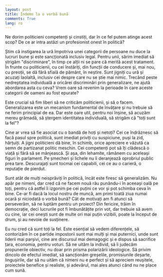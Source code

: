 ```yaml
---
layout: post
title: Îndemn la o vorbă bună
comments: True
lang: ro
---
```


Ne dorim politicieni competenți și cinstiți, dar în ce fel putem atinge acest scop? De ce ar intra astăzi un profesionist onest în politică?

<!--more-->

Știm că instigarea la ură împotriva unei categorii de persoane nu duce la lucruri bune și este sancționată inclusiv legal. Pentru unii, sărim imediat să strigăm "discriminare", în timp ce alții ni se pare că merită acest tratament. În frunte cu politicienii, cu cei înstăriți, din funcții de conducere și, mai nou, cu preoții, se dă fără sfială de pământ, în neștire. Sunt jigniți cu ură și acuzați laolaltă, inclusiv cei despre care nu se știe mai nimic. Trecând peste nedreptatea individuală a oricărei discriminări prin generalizare, ne ajută abordarea asta cu ceva? Vrem oare să revenim la perioade în care aceste categorii de oameni au fost epurate?

Este crucial să fim liberi să ne criticăm politicienii, și să o facem. Generalizarea este un mecanism fundamental de învățare și nu trebuie să ne ferim principial de ea. Dar este oare util, pentru noi înșine, să acuzăm mereu grămadă, să ștergem identitatea individuală, să strigăm că "toți sunt la fel"?

Cine ar vrea să fie asociat cu o bandă de hoți și netoți? Cei ce îndrăznesc să facă pasul spre politică, sunt imediat priviți cu suspiciune, puși la zid, hărțuiți. A jigni politicieni dă bine, în schimb, orice apreciere e văzută ca semn de partizanat politic meschin. Cei competenți pot să îți clădescă o viață și fără să se mânjească. Și așa, din lehamite, rămânem cu aceleași figuri în parlament. Pe șmecheri și lichele nu îi deranjează oprobriul public prea tare. Descurajați sunt tocmai cei capabili, cei ce au o carieră, o reputație de pierdut.

Sunt atât de mulți neisprăviți în politică, încât este firesc să generalizăm. Nu apăr pe nimeni, dar cred că ne facem nouă rău punându-i în aceeași oală pe toți, pentru că astfel îi izgonim pe cei puțini ce vor și pot schimba ceva în bine. Ce-ar fi dacă la locul nostru de muncă, am primi toată ziua numai ocară și niciodată o vorbă bună? Cât de motivați am fi atunci să perseverăm, să ne luptăm pentru un proiect? Din fericire, trăim în democrație, deci lucrurile pot fi îmbunătățite prin vot, dar trebuie să avem cu cine, iar cei onești sunt de multe ori mai puțin vizibili, poate la început de drum, și au nevoie de susținere.

Eu nu cred că sunt toți la fel. Este esențial să vedem diferențele, să contorizăm în ce partide impostorii  sunt mai mulți și mai puternici, unde sunt liderii mai parșivi, cine are discursul mai demagogic și e dispus să sacrifice țara, economia, pentru voturi. Să ne uităm la individ, să îi judecăm propunerile obiectiv, nu doar prin prisma polarizării ideologice. Să privim dincolo de efectul imediat, să sancționăm greșelile, promisiunile deșarte, lingușirile, dar să nu uităm că nimeni nu e perfect și să apreciem reușitele, proiectele benefice și realiste, și adevărul, mai ales atunci când nu ne place cum sună.
